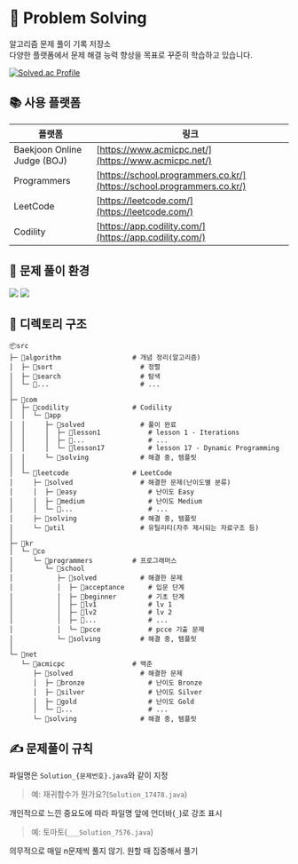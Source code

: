 # 🧠 Problem Solving

알고리즘 문제 풀이 기록 저장소  
다양한 플랫폼에서 문제 해결 능력 향상을 목표로 꾸준히 학습하고 있습니다.

[![Solved.ac Profile](http://mazassumnida.wtf/api/v2/generate_badge?boj=dntjrvv)](https://solved.ac/profile/dntjrvv)

## 📚 사용 플랫폼

| 플랫폼 | 링크 |
|--------|------|
| Baekjoon Online Judge (BOJ) | [https://www.acmicpc.net/](https://www.acmicpc.net/) |
| Programmers | [https://school.programmers.co.kr/](https://school.programmers.co.kr/) |
| LeetCode | [https://leetcode.com/](https://leetcode.com/) |
| Codility | [https://app.codility.com/](https://app.codility.com/) |

## 🧩 문제 풀이 환경
<div align="left">
  <img src="https://img.shields.io/badge/IntelliJ_IDEA-2C2C2C?style=for-the-badge&logo=intellijidea&logoColor=white"/>
  <img src="https://img.shields.io/badge/Open_JDK-11-%23E94E32?style=for-the-badge&logo=openjdk&logoColor=white"/>
</div>

## 📁 디렉토리 구조
```
📦src
├─ 📁algorithm                  # 개념 정리(알고리즘)
│  ├─ 📁sort                      # 정렬
│  ├─ 📁search                    # 탐색
│  └─ 📁...                       # ...
│
├─ 📁com
│  ├─ 📁codility                # Codility
│  │  └─ 📁app
│  │     ├─ 📁solved              # 풀이 완료
│  │     │  ├─ 📁lesson1            # lesson 1 - Iterations
│  │     │  ├─ 📁...                # ...
│  │     │  └─ 📁lesson17           # lesson 17 - Dynamic Programming
│  │     └─ 📁solving             # 해결 중, 템플릿
│  │
│  └─ 📁leetcode                # LeetCode
│     ├─ 📁solved                 # 해결한 문제(난이도별 분류)
│     │  ├─ 📁easy                  # 난이도 Easy
│     │  ├─ 📁medium                # 난이도 Medium
│     │  └─ 📁...                   # ...
│     ├─ 📁solving                # 해결 중, 템플릿
│     └─ 📁util                   # 유틸리티(자주 제시되는 자료구조 등)
│
├─ 📁kr
│  └─ 📁co
│     └─ 📁programmers          # 프로그래머스
│        └─ 📁school
│           ├─ 📁solved           # 해결한 문제
│           │  ├─ 📁acceptance      # 입문 단계
│           │  ├─ 📁beginner        # 기초 단계
│           │  ├─ 📁lv1             # lv 1
│           │  ├─ 📁lv2             # lv 2
│           │  ├─ 📁...             # ...
│           │  └─ 📁pcce            # pcce 기출 문제
│           └─ 📁solving          # 해결 중, 템플릿
│
└─ 📁net
   └─ 📁acmicpc                 # 백준
      ├─ 📁solved                 # 해결한 문제
      │  ├─ 📁bronze                # 난이도 Bronze
      │  ├─ 📁silver                # 난이도 Silver
      │  ├─ 📁gold                  # 난이도 Gold
      │  └─ 📁...                   # ...
      └─ 📁solving                # 해결 중, 템플릿
```

## ✍️ 문제풀이 규칙
파일명은 `Solution_{문제번호}.java`와 같이 지정  
> 예: 재귀함수가 뭔가요?(`Solution_17478.java`)

개인적으로 느낀 중요도에 따라 파일명 앞에 언더바(`_`)로 강조 표시  
> 예: 토마토(`___Solution_7576.java`)

의무적으로 매일 n문제씩 풀지 않기. 원할 때 집중해서 풀기
